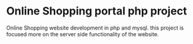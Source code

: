 
# Online Shopping portal php project
 Online Shopping website development in php and mysql. this project is focused more on the server side functionality of the website.

